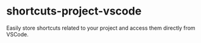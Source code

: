 # shortcuts-project-vscode
Easily store shortcuts related to your project and access them directly from VSCode.
